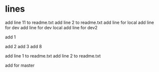 # lines
add line 11 to readme.txt
add line 2  to readme.txt
add line for local
add line for dev
add line for dev local
add line for dev2

add 1

add 2
add 3
add 8

add line 1 to readme.txt
add line 2  to readme.txt

add for master

